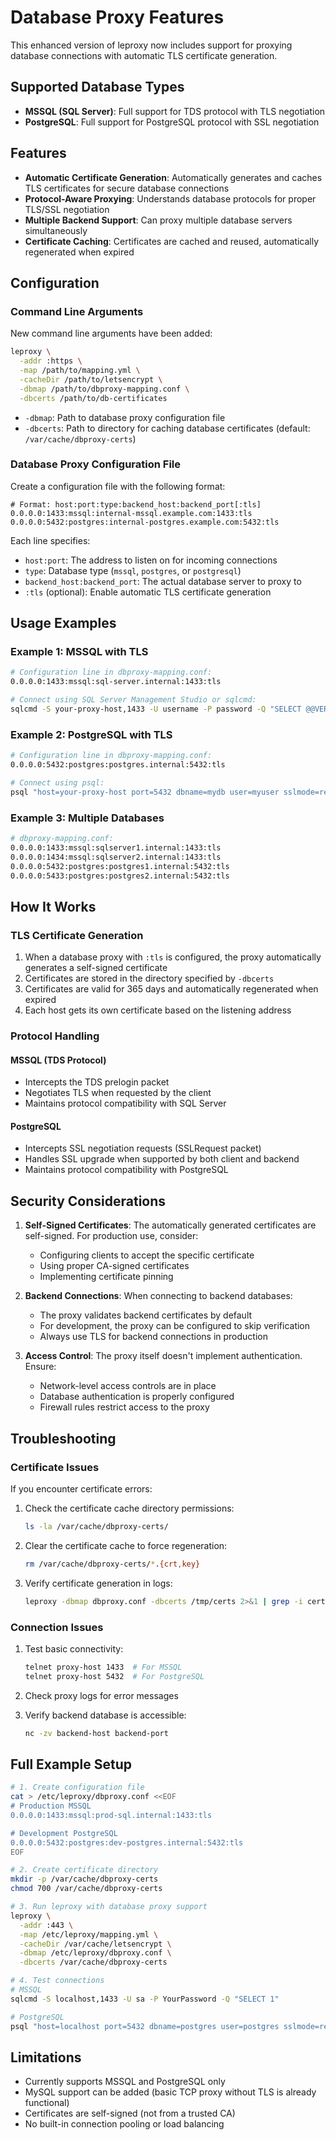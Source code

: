 # Database Proxy Features

This enhanced version of leproxy now includes support for proxying database connections with automatic TLS certificate generation.

## Supported Database Types

- **MSSQL (SQL Server)**: Full support for TDS protocol with TLS negotiation
- **PostgreSQL**: Full support for PostgreSQL protocol with SSL negotiation

## Features

- **Automatic Certificate Generation**: Automatically generates and caches TLS certificates for secure database connections
- **Protocol-Aware Proxying**: Understands database protocols for proper TLS/SSL negotiation
- **Multiple Backend Support**: Can proxy multiple database servers simultaneously
- **Certificate Caching**: Certificates are cached and reused, automatically regenerated when expired

## Configuration

### Command Line Arguments

New command line arguments have been added:

```bash
leproxy \
  -addr :https \
  -map /path/to/mapping.yml \
  -cacheDir /path/to/letsencrypt \
  -dbmap /path/to/dbproxy-mapping.conf \
  -dbcerts /path/to/db-certificates
```

- `-dbmap`: Path to database proxy configuration file
- `-dbcerts`: Path to directory for caching database certificates (default: `/var/cache/dbproxy-certs`)

### Database Proxy Configuration File

Create a configuration file with the following format:

```
# Format: host:port:type:backend_host:backend_port[:tls]
0.0.0.0:1433:mssql:internal-mssql.example.com:1433:tls
0.0.0.0:5432:postgres:internal-postgres.example.com:5432:tls
```

Each line specifies:
- `host:port`: The address to listen on for incoming connections
- `type`: Database type (`mssql`, `postgres`, or `postgresql`)
- `backend_host:backend_port`: The actual database server to proxy to
- `:tls` (optional): Enable automatic TLS certificate generation

## Usage Examples

### Example 1: MSSQL with TLS

```bash
# Configuration line in dbproxy-mapping.conf:
0.0.0.0:1433:mssql:sql-server.internal:1433:tls

# Connect using SQL Server Management Studio or sqlcmd:
sqlcmd -S your-proxy-host,1433 -U username -P password -Q "SELECT @@VERSION"
```

### Example 2: PostgreSQL with TLS

```bash
# Configuration line in dbproxy-mapping.conf:
0.0.0.0:5432:postgres:postgres.internal:5432:tls

# Connect using psql:
psql "host=your-proxy-host port=5432 dbname=mydb user=myuser sslmode=require"
```

### Example 3: Multiple Databases

```bash
# dbproxy-mapping.conf:
0.0.0.0:1433:mssql:sqlserver1.internal:1433:tls
0.0.0.0:1434:mssql:sqlserver2.internal:1433:tls
0.0.0.0:5432:postgres:postgres1.internal:5432:tls
0.0.0.0:5433:postgres:postgres2.internal:5432:tls
```

## How It Works

### TLS Certificate Generation

1. When a database proxy with `:tls` is configured, the proxy automatically generates a self-signed certificate
2. Certificates are stored in the directory specified by `-dbcerts`
3. Certificates are valid for 365 days and automatically regenerated when expired
4. Each host gets its own certificate based on the listening address

### Protocol Handling

#### MSSQL (TDS Protocol)
- Intercepts the TDS prelogin packet
- Negotiates TLS when requested by the client
- Maintains protocol compatibility with SQL Server

#### PostgreSQL
- Intercepts SSL negotiation requests (SSLRequest packet)
- Handles SSL upgrade when supported by both client and backend
- Maintains protocol compatibility with PostgreSQL

## Security Considerations

1. **Self-Signed Certificates**: The automatically generated certificates are self-signed. For production use, consider:
   - Configuring clients to accept the specific certificate
   - Using proper CA-signed certificates
   - Implementing certificate pinning

2. **Backend Connections**: When connecting to backend databases:
   - The proxy validates backend certificates by default
   - For development, the proxy can be configured to skip verification
   - Always use TLS for backend connections in production

3. **Access Control**: The proxy itself doesn't implement authentication. Ensure:
   - Network-level access controls are in place
   - Database authentication is properly configured
   - Firewall rules restrict access to the proxy

## Troubleshooting

### Certificate Issues

If you encounter certificate errors:

1. Check the certificate cache directory permissions:
   ```bash
   ls -la /var/cache/dbproxy-certs/
   ```

2. Clear the certificate cache to force regeneration:
   ```bash
   rm /var/cache/dbproxy-certs/*.{crt,key}
   ```

3. Verify certificate generation in logs:
   ```bash
   leproxy -dbmap dbproxy.conf -dbcerts /tmp/certs 2>&1 | grep -i cert
   ```

### Connection Issues

1. Test basic connectivity:
   ```bash
   telnet proxy-host 1433  # For MSSQL
   telnet proxy-host 5432  # For PostgreSQL
   ```

2. Check proxy logs for error messages

3. Verify backend database is accessible:
   ```bash
   nc -zv backend-host backend-port
   ```

## Full Example Setup

```bash
# 1. Create configuration file
cat > /etc/leproxy/dbproxy.conf <<EOF
# Production MSSQL
0.0.0.0:1433:mssql:prod-sql.internal:1433:tls

# Development PostgreSQL
0.0.0.0:5432:postgres:dev-postgres.internal:5432:tls
EOF

# 2. Create certificate directory
mkdir -p /var/cache/dbproxy-certs
chmod 700 /var/cache/dbproxy-certs

# 3. Run leproxy with database proxy support
leproxy \
  -addr :443 \
  -map /etc/leproxy/mapping.yml \
  -cacheDir /var/cache/letsencrypt \
  -dbmap /etc/leproxy/dbproxy.conf \
  -dbcerts /var/cache/dbproxy-certs

# 4. Test connections
# MSSQL
sqlcmd -S localhost,1433 -U sa -P YourPassword -Q "SELECT 1"

# PostgreSQL  
psql "host=localhost port=5432 dbname=postgres user=postgres sslmode=require"
```

## Limitations

- Currently supports MSSQL and PostgreSQL only
- MySQL support can be added (basic TCP proxy without TLS is already functional)
- Certificates are self-signed (not from a trusted CA)
- No built-in connection pooling or load balancing